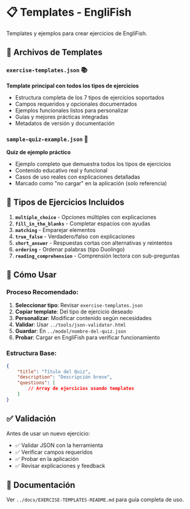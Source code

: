 # 📋 Templates - EngliFish

Templates y ejemplos para crear ejercicios de EngliFish.

## 📄 Archivos de Templates

### `exercise-templates.json` 📚

**Template principal con todos los tipos de ejercicios**

- Estructura completa de los 7 tipos de ejercicios soportados
- Campos requeridos y opcionales documentados
- Ejemplos funcionales listos para personalizar
- Guías y mejores prácticas integradas
- Metadatos de versión y documentación

### `sample-quiz-example.json` 🧪

**Quiz de ejemplo práctico**

- Ejemplo completo que demuestra todos los tipos de ejercicios
- Contenido educativo real y funcional
- Casos de uso reales con explicaciones detalladas
- Marcado como "no cargar" en la aplicación (solo referencia)

## 🎯 Tipos de Ejercicios Incluidos

1. **`multiple_choice`** - Opciones múltiples con explicaciones
2. **`fill_in_the_blanks`** - Completar espacios con ayudas
3. **`matching`** - Emparejar elementos
4. **`true_false`** - Verdadero/falso con explicaciones
5. **`short_answer`** - Respuestas cortas con alternativas y reintentos
6. **`ordering`** - Ordenar palabras (tipo Duolingo)
7. **`reading_comprehension`** - Comprensión lectora con sub-preguntas

## 🚀 Cómo Usar

### Proceso Recomendado:

1. **Seleccionar tipo**: Revisar `exercise-templates.json`
2. **Copiar template**: Del tipo de ejercicio deseado
3. **Personalizar**: Modificar contenido según necesidades
4. **Validar**: Usar `../tools/json-validator.html`
5. **Guardar**: En `../model/nombre-del-quiz.json`
6. **Probar**: Cargar en EngliFish para verificar funcionamiento

### Estructura Base:

```json
{
	"title": "Título del Quiz",
	"description": "Descripción breve",
	"questions": [
		// Array de ejercicios usando templates
	]
}
```

## ✅ Validación

Antes de usar un nuevo ejercicio:

- ✅ Validar JSON con la herramienta
- ✅ Verificar campos requeridos
- ✅ Probar en la aplicación
- ✅ Revisar explicaciones y feedback

## 📖 Documentación

Ver `../docs/EXERCISE-TEMPLATES-README.md` para guía completa de uso.
